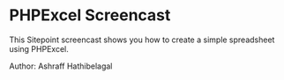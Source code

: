 # PHPExcel Screencast

This Sitepoint screencast shows you how to create a simple spreadsheet using PHPExcel.

Author: Ashraff Hathibelagal
